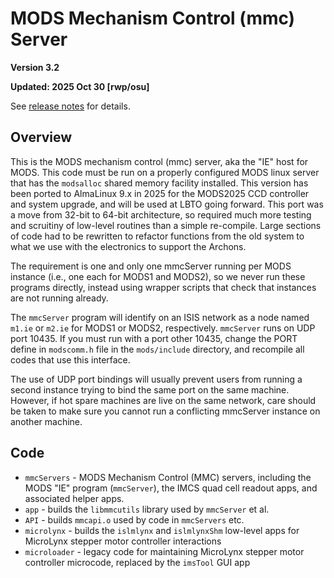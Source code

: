 # MODS Mechanism Control (mmc) Server
 
**Version 3.2**

**Updated: 2025 Oct 30 [rwp/osu]**

See [release notes](releases.md) for details.

## Overview

This is the MODS mechanism control (mmc) server, aka the "IE" host for MODS.  This code must be run on a properly configured MODS linux server that has the `modsalloc`
shared memory facility installed.  This version has been ported to AlmaLinux 9.x in 2025 for the MODS2025 CCD controller and system upgrade, and will be used at LBTO
going forward.  This port was a move from 32-bit to 64-bit architecture, so required much more testing and scruitiny of low-level routines than a simple re-compile. 
Large sections of code had to be rewritten to refactor functions from the old system to what we use with the electronics to support the Archons.

The requirement is one and only one mmcServer running per MODS instance (i.e., one each for MODS1 and MODS2), so we never run these programs directly, instead
using wrapper scripts that check that instances are not running already.

The `mmcServer` program will identify on an ISIS network as a node named `m1.ie` or `m2.ie` for MODS1 or MODS2, respectively. `mmcServer` runs on UDP port 10435. 
If you must run with a port other 10435,  change the PORT define in `modscomm.h` file in the `mods/include` directory, and recompile all codes that use this interface.

The use of UDP port bindings will usually prevent users from running a second instance trying to bind the same port on the same machine.  However, if hot spare machines
are live on the same network, care should be taken to make sure you cannot run a conflicting mmcServer instance on another machine.  

## Code

 * `mmcServers` - MODS Mechanism Control (MMC) servers, including the MODS "IE" program (`mmcServer`), the IMCS quad cell readout apps, and associated helper apps.
 * `app` - builds the `libmmcutils` library used by `mmcServer` et al.
 * `API` - builds `mmcapi.o` used by code in `mmcServers` etc.
 * `microlynx` - builds the `islmlynx` and `islmlynxShm` low-level apps for MicroLynx stepper motor controller interactions
 * `microloader` - legacy code for maintaining MicroLynx stepper motor controller microcode, replaced by the `imsTool` GUI app


